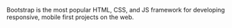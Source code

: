 
Bootstrap is the most popular HTML, CSS, and JS framework for developing responsive, mobile first projects on the web.
